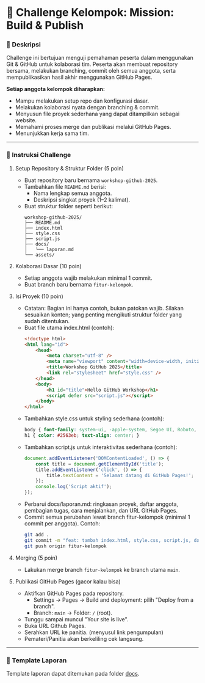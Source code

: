# 📌 Challenge Kelompok: Mission: Build & Publish

### 📝 Deskripsi

Challenge ini bertujuan menguji pemahaman peserta dalam menggunakan Git & GitHub untuk kolaborasi tim. Peserta akan membuat repository bersama, melakukan branching, commit oleh semua anggota, serta mempublikasikan hasil akhir menggunakan GitHub Pages.

**Setiap anggota kelompok diharapkan:**
- Mampu melakukan setup repo dan konfigurasi dasar.
- Melakukan kolaborasi nyata dengan branching & commit.
- Menyusun file proyek sederhana yang dapat ditampilkan sebagai website.
- Memahami proses merge dan publikasi melalui GitHub Pages.
- Menunjukkan kerja sama tim.

---

### 📂 Instruksi Challenge

1. Setup Repository & Struktur Folder (5 poin)
    - Buat repository baru bernama `workshop-github-2025`.
    - Tambahkan file `README.md` berisi:
      - Nama lengkap semua anggota.
      - Deskripsi singkat proyek (1–2 kalimat).
    - Buat struktur folder seperti berikut:
      ```
      workshop-github-2025/
      ├── README.md
      ├── index.html
      ├── style.css
      ├── script.js
      ├── docs/
      │   └── laporan.md
      └── assets/
      ```

2. Kolaborasi Dasar (10 poin)
    - Setiap anggota wajib melakukan minimal 1 commit.
    - Buat branch baru bernama `fitur-kelompok`.

3. Isi Proyek (10 poin)
    - Catatan: Bagian ini hanya contoh, bukan patokan wajib. Silakan sesuaikan konten; yang penting mengikuti struktur folder yang sudah ditentukan.
    - Buat file utama index.html (contoh):
        ```html
        <!doctype html>
        <html lang="id">
            <head>
                <meta charset="utf-8" />
                <meta name="viewport" content="width=device-width, initial-scale=1" />
                <title>Workshop GitHub 2025</title>
                <link rel="stylesheet" href="style.css" />
            </head>
            <body>
                <h1 id="title">Hello GitHub Workshop</h1>
                <script defer src="script.js"></script>
            </body>
        </html>
        ```
    - Tambahkan style.css untuk styling sederhana (contoh):
        ```css
        body { font-family: system-ui, -apple-system, Segoe UI, Roboto, sans-serif; margin: 2rem; }
        h1 { color: #2563eb; text-align: center; }
        ```
    - Tambahkan script.js untuk interaktivitas sederhana (contoh):
        ```js
        document.addEventListener('DOMContentLoaded', () => {
            const title = document.getElementById('title');
            title.addEventListener('click', () => {
                title.textContent = 'Selamat datang di GitHub Pages!';
            });
            console.log('Script aktif');
        });
        ```
    - Perbarui docs/laporan.md: ringkasan proyek, daftar anggota, pembagian tugas, cara menjalankan, dan URL GitHub Pages.
    - Commit semua perubahan lewat branch fitur-kelompok (minimal 1 commit per anggota). Contoh:
        ```bash
        git add .
        git commit -m "feat: tambah index.html, style.css, script.js, dan laporan"
        git push origin fitur-kelompok
        ```

4. Merging (5 poin)
    - Lakukan merge branch `fitur-kelompok` ke branch utama `main`.

5. Publikasi GitHub Pages (gacor kalau bisa)
    - Aktifkan GitHub Pages pada repository.
        - Settings → Pages → Build and deployment: pilih "Deploy from a branch".
        - Branch: `main` → Folder: `/` (root).
    - Tunggu sampai muncul "Your site is live".
    - Buka URL Github Pages.
    - Serahkan URL ke panitia. (menyusul link pengumpulan)
    - Pemateri/Panitia akan berkeliling cek langsung.

---

### 📜 Template Laporan

Template laporan dapat ditemukan pada folder [docs](../docs/laporan.md).
